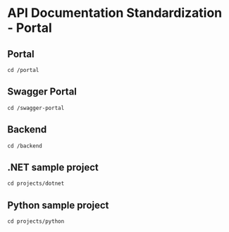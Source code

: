 # API Documentation Standardization - Portal

## Portal
```
cd /portal
```

## Swagger Portal
```
cd /swagger-portal
```

## Backend
```
cd /backend
```

## .NET sample project
```
cd projects/dotnet
```

## Python sample project
```
cd projects/python
```
